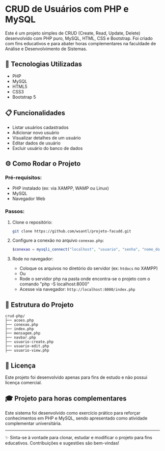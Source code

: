 # CRUD de Usuários com PHP e MySQL

Este é um projeto simples de CRUD (Create, Read, Update, Delete) desenvolvido com PHP puro, MySQL, HTML, CSS e Bootstrap. Foi criado com fins educativos e para abater horas complementares na faculdade de Análise e Desenvolvimento de Sistemas.

## 🔧 Tecnologias Utilizadas
- PHP
- MySQL
- HTML5
- CSS3
- Bootstrap 5

## 📋 Funcionalidades
- Listar usuários cadastrados
- Adicionar novo usuário
- Visualizar detalhes de um usuário
- Editar dados de usuário
- Excluir usuário do banco de dados

## ⚙️ Como Rodar o Projeto

### Pré-requisitos:
- PHP instalado (ex: via XAMPP, WAMP ou Linux)
- MySQL
- Navegador Web

### Passos:
1. Clone o repositório:
   ```bash
   git clone https://github.com/wsantl/projeto-facudd.git
   ```

2. Configure a conexão no arquivo `conexao.php`:
   ```php
   $conexao = mysqli_connect("localhost", "usuario", "senha", "nome_do_banco");
   ```

3. Rode no navegador:
   - Coloque os arquivos no diretório do servidor (ex: `htdocs` no XAMPP)
   - Ou
   - Rode o servidor php na pasta onde encontra-se o projeto com o comando "php -S localhost:8000"
   - Acesse via navegador: `http://localhost:8000/index.php`

## 📂 Estrutura do Projeto
```
crud-php/
├── acoes.php
├── conexao.php
├── index.php
├── mensagem.php
├── navbar.php
├── usuario-create.php
├── usuario-edit.php
├── usuario-view.php

```

## 📄 Licença
Este projeto foi desenvolvido apenas para fins de estudo e não possui licença comercial.

## 🎓 Projeto para horas complementares
Este sistema foi desenvolvido como exercício prático para reforçar conhecimentos em PHP e MySQL, sendo apresentado como atividade complementar universitária.

---

✨ Sinta-se à vontade para clonar, estudar e modificar o projeto para fins educativos. Contribuições e sugestões são bem-vindas!

